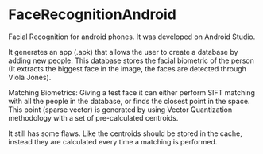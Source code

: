 # FaceRecognitionAndroid
Facial Recognition for android phones. It was developed on Android Studio.

It generates an app (.apk) that allows the user to create a database by adding new people. This database stores the facial biometric of the person (It extracts the biggest face in the image, the faces are detected through Viola Jones). 

Matching Biometrics:
Giving a test face it can either perform SIFT matching with all the people in the database, or finds the closest point in the space. This point (sparse vector) is generated by using Vector Quantization methodology with a set of pre-calculated centroids.

It still has some flaws. Like the centroids should be stored in the cache, instead they are calculated every time a matching is performed.
